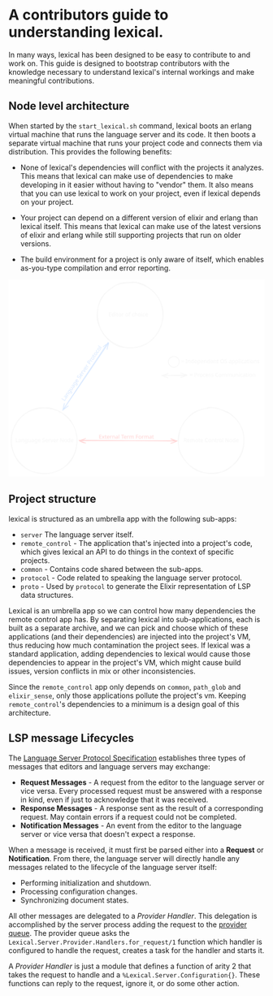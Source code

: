 # A contributors guide to understanding lexical.
In many ways, lexical has been designed to be easy to contribute to and work on. This guide is designed to bootstrap contributors with the knowledge necessary to understand lexical's internal workings and make meaningful contributions.

## Node level architecture
When started by the `start_lexical.sh` command, lexical boots an erlang virtual machine that runs the language server and its code. It then boots a separate virtual machine that runs your project code and connects them via distribution. This provides the following benefits:

* None of lexical's dependencies will conflict with the projects it analyzes. This means that lexical can make use of dependencies to make developing in it easier without having to "vendor" them. It also means that you can use lexical to work on your project, even if lexical depends on your project.
    
* Your project can depend on a different version of elixir and erlang than lexical itself. This means that lexical can make use of the latest versions of elixir and erlang while still supporting projects that run on older versions.
    
* The build environment for a project is only aware of itself, which enables as-you-type compilation and error reporting.

![](./lexical_architecture.svg)

## Project structure
lexical is structured as an umbrella app with the following sub-apps:

  * `server` The language server itself.
  * `remote_control` - The application that's injected into a project's code, which gives lexical an API to do things in the context of specific projects.
  * `common` - Contains code shared between the sub-apps.
  * `protocol` - Code related to speaking the language server protocol.
  * `proto` - Used by `protocol` to generate the Elixir representation of LSP data structures.

Lexical is an umbrella app so we can control how many dependencies the remote control app has. By separating lexical into sub-applications, each is built as a separate archive, and we can pick and choose which of these applications (and their dependencies) are injected into the project's VM, thus reducing how much contamination the project sees. If lexical was a standard application, adding dependencies to lexical would cause those dependencies to appear in the project's VM, which might cause build issues, version conflicts in mix or other inconsistencies.

Since the `remote_control` app only depends on `common`, `path_glob` and `elixir_sense`, only those applications pollute the project's vm. Keeping `remote_control`'s dependencies to a minimum is a design goal of this architecture.

## LSP message Lifecycles
The [Language Server Protocol Specification](https://microsoft.github.io/language-server-protocol/specifications/lsp/3.17/specification/) establishes three types of messages that editors and language servers may exchange:

* **Request Messages** - A request from the editor to the language server or vice versa. Every processed request must be answered with a response in kind, even if just to acknowledge that it was received.
* **Response Messages** - A response sent as the result of a corresponding request. May contain errors if a request could not be completed.
* **Notification Messages** - An event from the editor to the language server or vice versa that doesn't expect a response.

When a message is received, it must first be parsed either into a **Request** or **Notification**. From there, the language server will directly handle any messages related to the lifecycle of the language server itself:

* Performing initialization and shutdown.
* Processing configuration changes.
* Synchronizing document states.

All other messages are delegated to a _Provider Handler_. This delegation is accomplished by the server process adding the request to the [provider queue](https://github.com/lexical-lsp/lexical/blob/main/apps/server/lib/lexical/server/provider/queue.ex). The provider queue asks the `Lexical.Server.Provider.Handlers.for_request/1` function which handler is configured to handle the request, creates a task for the handler and starts it.

A _Provider Handler_ is just a module that defines a function of arity 2 that takes the request to handle and a `%Lexical.Server.Configuration{}`. These functions can reply to the request, ignore it, or do some other action.
